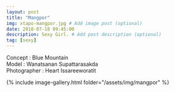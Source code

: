 ```yaml
---
layout: post
title: "Mangpor"
img: xtapo-mangpor.jpg # Add image post (optional)
date: 2018-07-18 09:45:00
description: Sexy Girl. # Add post description (optional)
tag: [sexy]
---
```

Concept : Blue Mountain   
Model : Wanatsanan Supattarasakda  
Photographer : Heart Issareeworatit        

{% include image-gallery.html folder="/assets/img/mangpor" %}

